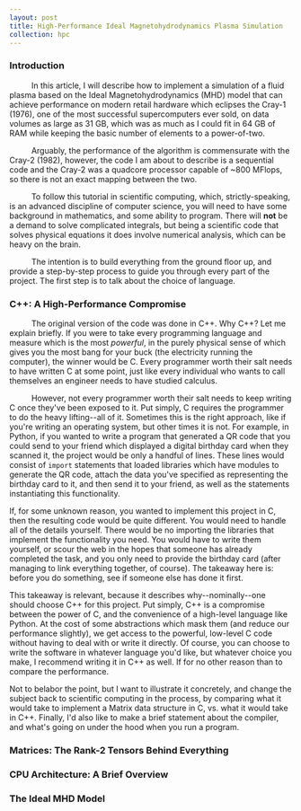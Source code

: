 ```yaml
---
layout: post
title: High-Performance Ideal Magnetohydrodynamics Plasma Simulation
collection: hpc
---
```

### Introduction
$\hspace{1cm}$ In this article, I will describe how to implement a simulation of a fluid plasma based on the Ideal Magnetohydrodynamics (MHD) model that can achieve performance on modern retail hardware which eclipses the Cray-1 (1976), one of the most successful supercomputers ever sold, on data volumes as large as $31$ GB, which was as much as I could fit in $64$ GB of RAM while keeping the basic number of elements to a power-of-two.

$\hspace{1cm}$ Arguably, the performance of the algorithm is commensurate with the Cray-2 (1982), however, the code I am about to describe is a sequential code and the Cray-2 was a quadcore processor capable of ~800 MFlops, so there is not an exact mapping between the two. 

$\hspace{1cm}$ To follow this tutorial in scientific computing, which, strictly-speaking, is an advanced discipline of computer science, you will need to have some background in mathematics, and some ability to program. There will $\textbf{not}$ be a demand to solve complicated integrals, but being a scientific code that solves physical equations it does involve numerical analysis, which can be heavy on the brain. 

$\hspace{1cm}$ The intention is to build everything from the ground floor up, and provide a step-by-step process to guide you through every part of the project. The first step is to talk about the choice of language.

### C++: A High-Performance Compromise
$\hspace{1cm}$ The original version of the code was done in C++. Why C++? Let me explain briefly. If you were to take every programming language and measure which is the most $\textit{powerful}$, in the purely physical sense of which gives you the most bang for your buck \(the electricity running the computer\), the winner would be C. Every programmer worth their salt needs to have written C at some point, just like every individual who wants to call themselves an engineer needs to have studied calculus. 

$\hspace{1cm}$ However, not every programmer worth their salt needs to keep writing C once they've been exposed to it. Put simply, C requires the programmer to do the heavy lifting--all of it. Sometimes this is the right approach, like if you're writing an operating system, but other times it is not. For example, in Python, if you wanted to write a program that generated a QR code that you could send to your friend which displayed a digital birthday card when they scanned it, the project would be only a handful of lines. These lines would consist of `import` statements that loaded libraries which have modules to generate the QR code, attach the data you've specified as representing the birthday card to it, and then send it to your friend, as well as the statements instantiating this functionality.

If, for some unknown reason, you wanted to implement this project in C, then the resulting code would be quite different. You would need to handle all of the details yourself. There would be no importing the libraries that implement the functionality you need. You would have to write them yourself, or scour the web in the hopes that someone has already completed the task, and you only need to provide the birthday card (after managing to link everything together, of course). The takeaway here is: before you do something, see if someone else has done it first.

This takeaway is relevant, because it describes why--nominally--one should choose C++ for this project. Put simply, C++ is a compromise between the power of C, and the convenience of a high-level language like Python. At the cost of some abstractions which mask them (and reduce our performance slightly), we get access to the powerful, low-level C code without having to deal with or write it directly. Of course, you can choose to write the software in whatever language you'd like, but whatever choice you make, I recommend writing it in C++ as well. If for no other reason than to compare the performance. 

Not to belabor the point, but I want to illustrate it concretely, and change the subject back to scientific computing in the process, by comparing what it would take to implement a Matrix data structure in C, vs. what it would take in C++. Finally, I'd also like to make a brief statement about the compiler, and what's going on under the hood when you run a program.

### Matrices: The Rank-2 Tensors Behind Everything
<!-- Illustrate this point by comparing the code required to implement and work with a matrix (rank-2 tensor) in C vs. C++. -->


### CPU Architecture: A Brief Overview
<!-- The source code for this project [has a permanent home on Github][1]. However, currently, this repository is mostly empty as I am in the process of moving the code over from the [original repository where the codebase is located][2], and also fixing a bug in the boundary conditions. This kind of error is surely a barrier to being able to perform computational science with the code, but this software is only a school project, and more to the point it does not effect the speed of the compute kernel, for reasons that will be explained when we get there. Let's begin. -->

### The Ideal MHD Model


[1]: https://github.com/russellmatt66/imhd-HPC